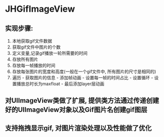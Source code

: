 # JHGifImageView


## 实现步骤:

1. 本地获取gif文件数据
2. 获取gif文件中图片的个数
3. 定义变量,记录gif播放一轮所需要的时间
4. 存放所有图片
5. 存放每一帧播放的时间
6. 存放每张图片的宽度和高度(一般在一个gif文件中, 所有图片的尺寸是相同的)
7. 遍历 - 获取图片的信息 - 添加帧动画 - 设置每一帧的时间占比 - 设置循环 - 设置播放总时长为maxfloat - 最后添加layer层动画

## 对UIImageView类做了扩展, 提供类方法通过传递创建好的UIImageView对象以及Gif图片名创建gif图层
## 支持拖拽显示gif, 对图片渲染处理以及性能做了优化

